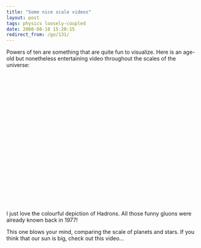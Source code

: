 ```yaml
---
title: "Some nice scale videos"
layout: post
tags: physics loosely-coupled
date: 2008-08-18 15:20:15
redirect_from: /go/131/
---
```


Powers of ten are something that are quite fun to visualize. Here is an age-old but nonetheless entertaining video throughout the scales of the universe:

<object width="425" height="344"><param name="movie" value="http://www.youtube.com/v/41gWUkVQ-9U&hl=en&fs=1"></param><param name="allowFullScreen" value="true"></param><embed src="http://www.youtube.com/v/41gWUkVQ-9U&hl=en&fs=1" type="application/x-shockwave-flash" allowfullscreen="true" width="425" height="344"></embed></object>

I just love the colourful depiction of Hadrons. All those funny gluons were already known back in 1977!

This one blows your mind, comparing the scale of planets and stars. If you think that our sun is big, check out this video...

<object width="425" height="344"><param name="movie" value="http://www.youtube.com/v/x1w8hKTJ2Co&hl=en&fs=1"></param><param name="allowFullScreen" value="true"></param><embed src="http://www.youtube.com/v/x1w8hKTJ2Co&hl=en&fs=1" type="application/x-shockwave-flash" allowfullscreen="true" width="425" height="344"></embed></object>